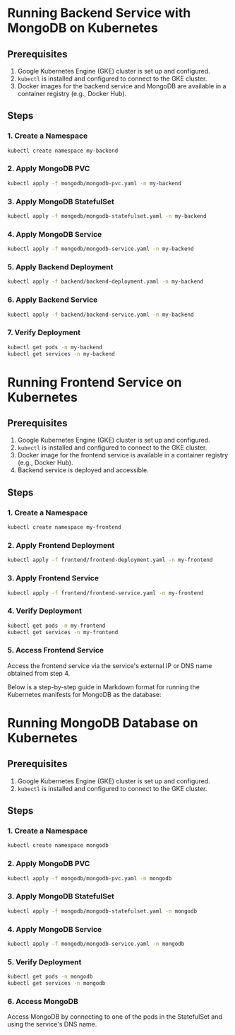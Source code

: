 # Running Backend Service with MongoDB on Kubernetes

## Prerequisites
1. Google Kubernetes Engine (GKE) cluster is set up and configured.
2. `kubectl` is installed and configured to connect to the GKE cluster.
3. Docker images for the backend service and MongoDB are available in a container registry (e.g., Docker Hub).

## Steps

### 1. Create a Namespace
```bash
kubectl create namespace my-backend
```

### 2. Apply MongoDB PVC
```bash
kubectl apply -f mongodb/mongodb-pvc.yaml -n my-backend
```

### 3. Apply MongoDB StatefulSet
```bash
kubectl apply -f mongodb/mongodb-statefulset.yaml -n my-backend
```

### 4. Apply MongoDB Service
```bash
kubectl apply -f mongodb/mongodb-service.yaml -n my-backend
```

### 5. Apply Backend Deployment
```bash
kubectl apply -f backend/backend-deployment.yaml -n my-backend
```

### 6. Apply Backend Service
```bash
kubectl apply -f backend/backend-service.yaml -n my-backend
```

### 7. Verify Deployment
```bash
kubectl get pods -n my-backend
kubectl get services -n my-backend
```




# Running Frontend Service on Kubernetes

## Prerequisites
1. Google Kubernetes Engine (GKE) cluster is set up and configured.
2. `kubectl` is installed and configured to connect to the GKE cluster.
3. Docker image for the frontend service is available in a container registry (e.g., Docker Hub).
4. Backend service is deployed and accessible.

## Steps

### 1. Create a Namespace
```bash
kubectl create namespace my-frontend
```

### 2. Apply Frontend Deployment
```bash
kubectl apply -f frontend/frontend-deployment.yaml -n my-frontend
```

### 3. Apply Frontend Service
```bash
kubectl apply -f frontend/frontend-service.yaml -n my-frontend
```

### 4. Verify Deployment
```bash
kubectl get pods -n my-frontend
kubectl get services -n my-frontend
```

### 5. Access Frontend Service
Access the frontend service via the service's external IP or DNS name obtained from step 4.

Below is a step-by-step guide in Markdown format for running the Kubernetes manifests for MongoDB as the database:

# Running MongoDB Database on Kubernetes

## Prerequisites
1. Google Kubernetes Engine (GKE) cluster is set up and configured.
2. `kubectl` is installed and configured to connect to the GKE cluster.

## Steps

### 1. Create a Namespace
```bash
kubectl create namespace mongodb
```

### 2. Apply MongoDB PVC
```bash
kubectl apply -f mongodb/mongodb-pvc.yaml -n mongodb
```

### 3. Apply MongoDB StatefulSet
```bash
kubectl apply -f mongodb/mongodb-statefulset.yaml -n mongodb
```

### 4. Apply MongoDB Service
```bash
kubectl apply -f mongodb/mongodb-service.yaml -n mongodb
```

### 5. Verify Deployment
```bash
kubectl get pods -n mongodb
kubectl get services -n mongodb
```

### 6. Access MongoDB
Access MongoDB by connecting to one of the pods in the StatefulSet and using the service's DNS name.